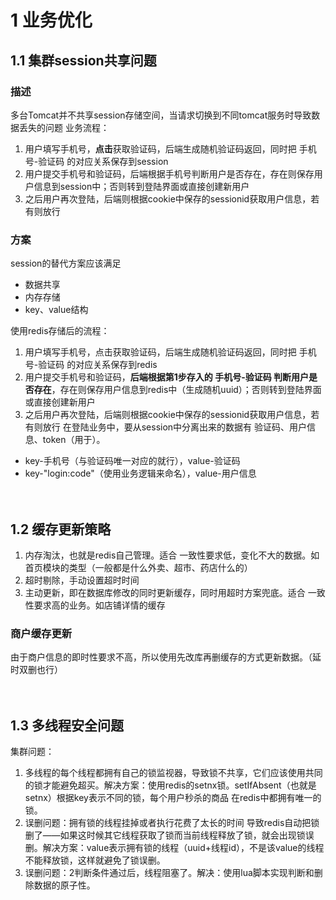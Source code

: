# 1 业务优化
## 1.1 集群session共享问题
### 描述
多台Tomcat并不共享session存储空间，当请求切换到不同tomcat服务时导致数据丢失的问题
业务流程：
1. 用户填写手机号，**点击**获取验证码，后端生成随机验证码返回，同时把 手机号-验证码 的对应关系保存到session
2. 用户提交手机号和验证码，后端根据手机号判断用户是否存在，存在则保存用户信息到session中；否则转到登陆界面或直接创建新用户
3. 之后用户再次登陆，后端则根据cookie中保存的sessionid获取用户信息，若有则放行

### 方案
session的替代方案应该满足
- 数据共享
- 内存存储
- key、value结构

使用redis存储后的流程：
1. 用户填写手机号，点击获取验证码，后端生成随机验证码返回，同时把 手机号-验证码 的对应关系保存到redis
2. 用户提交手机号和验证码，**后端根据第1步存入的 手机号-验证码 判断用户是否存在**，存在则保存用户信息到redis中（生成随机uuid）；否则转到登陆界面或直接创建新用户
3. 之后用户再次登陆，后端则根据cookie中保存的sessionid获取用户信息，若有则放行
在登陆业务中，要从session中分离出来的数据有 验证码、用户信息、token（用于）。
- key-手机号（与验证码唯一对应的就行），value-验证码
- key-"login:code"（使用业务逻辑来命名），value-用户信息
<br/><br/><br/>



## 1.2 缓存更新策略
1. 内存淘汰，也就是redis自己管理。适合 一致性要求低，变化不大的数据。如首页模块的类型（一般都是什么外卖、超市、药店什么的）  
2. 超时剔除，手动设置超时时间  
3. 主动更新，即在数据库修改的同时更新缓存，同时用超时方案兜底。适合 一致性要求高的业务。如店铺详情的缓存  

### 商户缓存更新
由于商户信息的即时性要求不高，所以使用先改库再删缓存的方式更新数据。（延时双删也行）
<br/><br/><br/>



## 1.3 多线程安全问题
集群问题：
1. 多线程的每个线程都拥有自己的锁监视器，导致锁不共享，它们应该使用共同的锁才能避免超买。解决方案：使用redis的setnx锁。setIfAbsent（也就是setnx）根据key表示不同的锁，每个用户秒杀的商品 在redis中都拥有唯一的锁。
2. 误删问题：拥有锁的线程挂掉或者执行花费了太长的时间 导致redis自动把锁删了——如果这时候其它线程获取了锁而当前线程释放了锁，就会出现锁误删。解决方案：value表示拥有锁的线程（uuid+线程id），不是该value的线程不能释放锁，这样就避免了锁误删。
3. 误删问题：2判断条件通过后，线程阻塞了。解决：使用lua脚本实现判断和删除数据的原子性。
<br/><br/><br/>